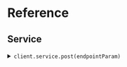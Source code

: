 # Reference
## Service
<details><summary><code>client.service.post(endpointParam)</code></summary>
<dl>
<dd>

#### 🔌 Usage

<dl>
<dd>

<dl>
<dd>

```java
client.service().post();
```
</dd>
</dl>
</dd>
</dl>

#### ⚙️ Parameters

<dl>
<dd>

<dl>
<dd>

**endpointParam:** `String` 
    
</dd>
</dl>
</dd>
</dl>


</dd>
</dl>
</details>
